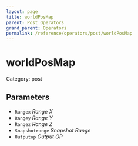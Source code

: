 ```yaml
---
layout: page
title: worldPosMap
parent: Post Operators
grand_parent: Operators
permalink: /reference/operators/post/worldPosMap
---
```


# worldPosMap

Category: post



## Parameters

* `Rangex` *Range X*
* `Rangey` *Range Y*
* `Rangez` *Range Z*
* `Snapshotrange` *Snapshot Range*
* `Outputop` *Output OP*
